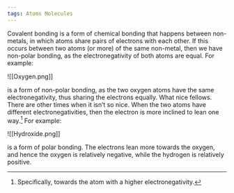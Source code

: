 ```yaml
---
tags: Atoms Molecules 
---
```


Covalent bonding is a form of chemical bonding that happens between non-metals, in which atoms share pairs of electrons with each other. If this occurs between two atoms (or more) of the same non-metal, then we have non-polar bonding, as the electronegativity of both atoms are equal. For example:

![[Oxygen.png]]

is a form of non-polar bonding, as the two oxygen atoms have the same electronegativity, thus sharing the electrons equally. What nice fellows. There are other times when it isn’t so nice. When the two atoms have different electronegativities, then the electron is more inclined to lean one way.[^1] For example:

![[Hydroxide.png]]

is a form of polar bonding. The electrons lean more towards the oxygen, and hence the oxygen is relatively negative, while the hydrogen is relatively positive.

[^1]: Specifically, towards the atom with a higher electronegativity.